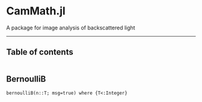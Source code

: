# CamMath.jl


A package for image analysis of backscattered light

---
## Table of contents

```@contents
```

## BernoulliB

```@docs
bernoulliB(n::T; msg=true) where {T<:Integer}

```



